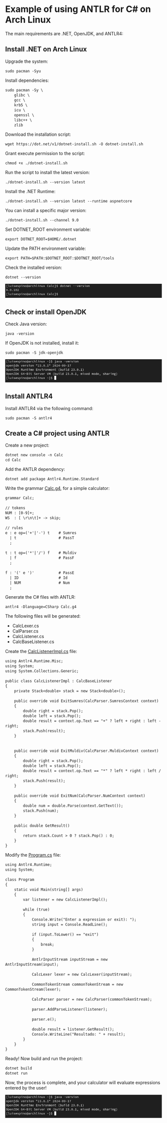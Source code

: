# Example of using ANTLR for C# on Arch Linux

The main requirements are .NET, OpenJDK, and ANTLR4:

## Install .NET on Arch Linux

Upgrade the system:

```
sudo pacman -Syu
```

Install dependencies:

```
sudo pacman -Sy \
    glibc \
    gcc \
    krb5 \
    icu \
    openssl \
    libc++ \
    zlib
```

Download the installation script:

```
wget https://dot.net/v1/dotnet-install.sh -O dotnet-install.sh
```

Grant execute permission to the script:

```
chmod +x ./dotnet-install.sh
```

Run the script to install the latest version:
```
./dotnet-install.sh --version latest
```

Install the .NET Runtime:
```
./dotnet-install.sh --version latest --runtime aspnetcore
```

You can install a specific major version:
```
./dotnet-install.sh --channel 9.0
```

Set DOTNET_ROOT environment variable:
```
export DOTNET_ROOT=$HOME/.dotnet
```

Update the PATH environment variable:
```
export PATH=$PATH:$DOTNET_ROOT:$DOTNET_ROOT/tools
```

Check the installed version:
```
dotnet --version
```

![Alt text](https://github.com/luisespino/compilers/blob/master/antlr-csharp/01-calc/screen1.png?raw=true "version")

## Check or install OpenJDK


Check Java version:

```
java -version
```

If OpenJDK is not installed, install it:
```
sudo pacman -S jdk-openjdk
```

![Alt text](https://github.com/luisespino/compilers/blob/master/antlr-csharp/01-calc/screen2.png?raw=true "version")


## Install ANTLR4

Install ANTLR4 via the following command:
```
sudo pacman -S antlr4
```
## Create a C# project using ANTLR

Create a new project:
```
dotnet new console -n Calc
cd Calc
```
Add the ANTLR dependency:
```
dotnet add package Antlr4.Runtime.Standard
```
Write the grammar [Calc.g4](https://github.com/luisespino/compilers/blob/master/antlr-csharp/01-calc/Calc.g4), for a simple calculator:
```
grammar Calc;

// tokens
NUM : [0-9]+;
WS  : [ \r\n\t]+ -> skip;

// rules
e : e op=('+'|'-') t    # Sumres
  | t                   # PassT
  ;

t : t op=('*'|'/') f    # Muldiv
  | f                   # PassF
  ;

f : '(' e ')'           # PassE
  | ID                  # Id 
  | NUM                 # Num
  ;

```

Generate the C# files with ANTLR:
```
antlr4 -Dlanguage=CSharp Calc.g4
```

The following files will be generated:
- CalcLexer.cs
- CalParser.cs
- CalcListener.cs
- CalcBaseListener.cs

Create the [CalcListenerImpl.cs](https://github.com/luisespino/compilers/blob/master/antlr-csharp/01-calc/CalcListenerImpl.cs) file:
```
using Antlr4.Runtime.Misc;
using System;
using System.Collections.Generic;

public class CalcListenerImpl : CalcBaseListener
{
    private Stack<double> stack = new Stack<double>();

    public override void ExitSumres(CalcParser.SumresContext context)
    {
        double right = stack.Pop();
        double left = stack.Pop();
        double result = context.op.Text == "+" ? left + right : left - right;
        stack.Push(result);
    }


    public override void ExitMuldiv(CalcParser.MuldivContext context)
    {
        double right = stack.Pop();
        double left = stack.Pop();
        double result = context.op.Text == "*" ? left * right : left / right;
        stack.Push(result);
    }

    public override void ExitNum(CalcParser.NumContext context)
    {
        double num = double.Parse(context.GetText());
        stack.Push(num);
    }

    public double GetResult()
    {
        return stack.Count > 0 ? stack.Pop() : 0;
    }
}
```

Modify the [Program.cs](https://github.com/luisespino/compilers/blob/master/antlr-csharp/01-calc/Program.cs) file:
```
using Antlr4.Runtime;
using System;

class Program
{
    static void Main(string[] args)
    {
        var listener = new CalcListenerImpl();

        while (true)
        {
            Console.Write("Enter a expression or exit): ");
            string input = Console.ReadLine();

            if (input.ToLower() == "exit")
            {
                break;
            }

            AntlrInputStream inputStream = new AntlrInputStream(input);

            CalcLexer lexer = new CalcLexer(inputStream);

            CommonTokenStream commonTokenStream = new CommonTokenStream(lexer);

            CalcParser parser = new CalcParser(commonTokenStream);

            parser.AddParseListener(listener);

            parser.e(); 
            
            double result = listener.GetResult();
            Console.WriteLine("Resultado: " + result);
        }
    }
}
```

Ready! Now build and run the project:
```
dotnet build
dotnet run
````
Now, the process is complete, and your calculator will evaluate expressions entered by the user!

![Alt text](https://github.com/luisespino/compilers/blob/master/antlr-csharp/01-calc/screen2.png?raw=true "version")
